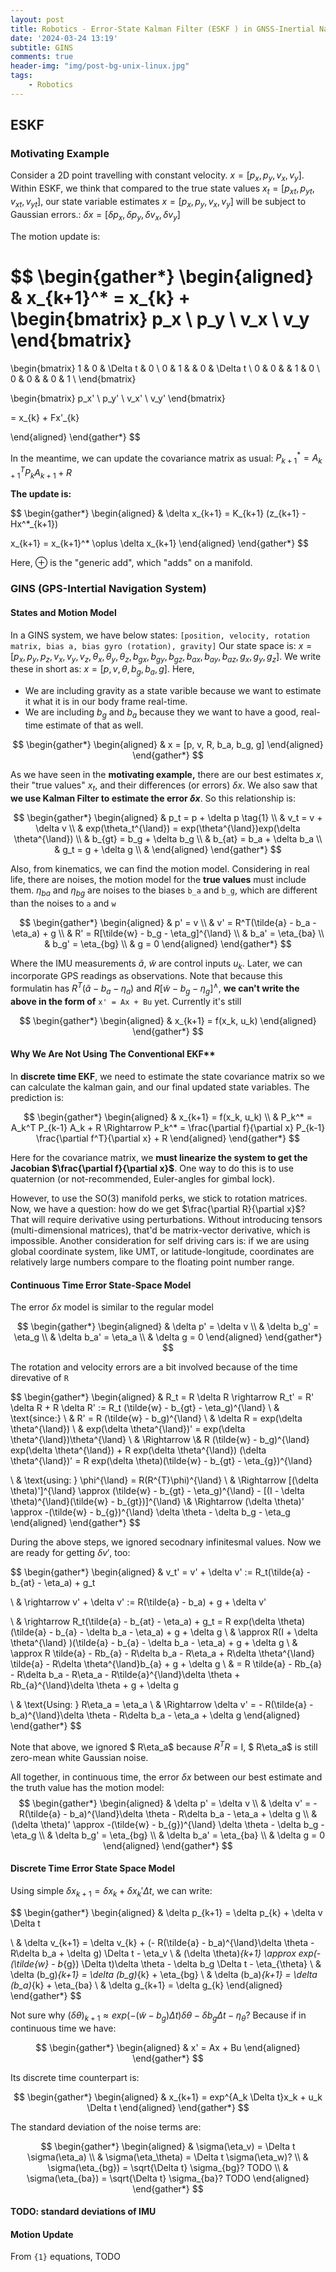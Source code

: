 ```yaml
---
layout: post
title: Robotics - Error-State Kalman Filter (ESKF ) in GNSS-Inertial Navigation System (GINS)
date: '2024-03-24 13:19'
subtitle: GINS
comments: true
header-img: "img/post-bg-unix-linux.jpg"
tags:
    - Robotics
---
```


## ESKF

### Motivating Example

Consider a 2D point travelling with constant velocity. $x = [p_x, p_y, v_x, v_y]$. Within ESKF, we think that compared to the true state values $x_t = [p_{xt}, p_{yt}, v_{xt}, v_{yt}]$, our state variable estimates $x = [p_x, p_y, v_x, v_y]$ will be subject to Gaussian errors.: $\delta x = [\delta p_x, \delta p_y, \delta v_x, \delta v_y]$

The motion update is:

$$
\begin{gather*}
\begin{aligned}
& x_{k+1}^* = x_{k} +
\begin{bmatrix}
p_x \\ p_y \\ v_x \\ v_y
\end{bmatrix}
=
\begin{bmatrix}
1 & 0 & \Delta t & 0  \\
0 & 1 & & 0 & \Delta t  \\
0 & 0 & & 1 & 0  \\
0 & 0 & & 0 & 1  \\
\end{bmatrix}

\begin{bmatrix}
p_x' \\ p_y' \\ v_x' \\ v_y'
\end{bmatrix}

= x_{k} +  Fx'_{k}

\end{aligned}
\end{gather*}
$$

In the meantime, we can update the covariance matrix as usual: $P_{k+1}^* = A_{k+1}^T P_{k} A_{k+1} + R$

**The update is:**

$$
\begin{gather*}
\begin{aligned}
& \delta x_{k+1} = K_{k+1} (z_{k+1} - Hx^*_{k+1})

x_{k+1} = x_{k+1}^* \oplus \delta x_{k+1}
\end{aligned}
\end{gather*}
$$

Here, $\oplus$ is the "generic add", which "adds" on a manifold.

### GINS (GPS-Intertial Navigation System)

#### States and Motion Model

In a GINS system, we have below states: `[position, velocity, rotation matrix, bias a, bias gyro (rotation), gravity]`
Our state space is: $x = [p_x, p_y, p_z, v_x, v_y, v_z, \theta_x, \theta_y, \theta_z, b_{gx}, b_{gy}, b_{gz}, b_{ax}, b_{ay}, b_{az}, g_{x}, g_{y}, g_{z}]$. We write these in short as:  $x = [p, v, \theta, b_{g}, b_{a}, g]$. Here,

- We are including gravity as a state varible because we want to estimate it what it is in our body frame real-time.
- We are including $b_g$ and $b_a$ because they we want to have a good, real-time estimate of that as well.

$$
\begin{gather*}
\begin{aligned}
& x = [p, v, R, b_a, b_g, g]
\end{aligned}
\end{gather*}
$$

As we have seen in the **motivating example,** there are our best estimates $x$, their "true values" $x_t$, and their differences (or errors) $\delta x$.  We also saw that **we use Kalman Filter to estimate the error $\delta x$**. So this relationship is:

$$
\begin{gather*}
\begin{aligned}
&
p_t = p + \delta p  \tag{1}
\\ &
v_t = v + \delta v
\\ &
exp(\theta_t^{\land}) = exp(\theta^{\land})exp(\delta \theta^{\land})
\\ &
b_{gt} = b_g + \delta b_g
\\ &
b_{at} = b_a + \delta b_a
\\ &
g_t = g + \delta g
\\ &
\end{aligned}
\end{gather*}
$$

Also, from kinematics, we can find the motion model. Considering in real life, there are noises, the motion model for the **true values** must include them. $\eta_{ba}$ and $\eta_{bg}$ are noises to the biases `b_a` and `b_g`, which are different than the noises to `a` and `w`

$$
\begin{gather*}
\begin{aligned}
&
p' = v
\\ &
v' = R^T(\tilde{a} - b_a - \eta_a) + g
\\ &
R' = R[\tilde{w} - b_g - \eta_g]^{\land}
\\ &
b_a' = \eta_{ba}
\\ &
b_g' = \eta_{bg}
\\ &
g = 0
\end{aligned}
\end{gather*}
$$

Where the IMU measurements $\tilde{a}$, $\tilde{w}$ are control inputs $u_k$. Later, we can incorporate GPS readings as observations. Note that because this formulatin has $R^T(\tilde{a} - b_a - \eta_a)$ and $R[\tilde{w} - b_g - \eta_g]^{\land}$, **we can't write the above in the form of** `x' = Ax + Bu` yet. Currently it's still

$$
\begin{gather*}
\begin{aligned}
& x_{k+1} = f(x_k, u_k)
\end{aligned}
\end{gather*}
$$

#### Why We Are Not Using The Conventional EKF**

In **discrete time EKF**, we need to estimate the state covariance matrix so we can calculate the kalman gain, and our final updated state variables. The prediction is:

$$
\begin{gather*}
\begin{aligned}
& x_{k+1} =  f(x_k, u_k)
\\ &
 P_k^* = A_k^T P_{k-1} A_k + R \Rightarrow  P_k^* = \frac{\partial f}{\partial x} P_{k-1} \frac{\partial f^T}{\partial x} + R
\end{aligned}
\end{gather*}
$$

Here for the covariance matrix, we **must linearize the system to get the Jacobian $\frac{\partial f}{\partial x}$**. One way to do this is to use quaternion (or not-recommended, Euler-angles for gimbal lock).

However, to use the SO(3) manifold perks, we stick to rotation matrices. Now, we have a question: how do we get $\frac{\partial R}{\partial x}$? That will require derivative using perturbations. Without introducing tensors (multi-dimensional matrices), that'd be matrix-vector derivative, which is impossible. Another consideration for self driving cars is: if we are using global coordinate system, like UMT, or latitude-longitude, coordinates are relatively large numbers compare to the floating point number range.

#### Continuous Time Error State-Space Model

The error $\delta x$ model is similar to the regular model

$$
\begin{gather*}
\begin{aligned}
& \delta p' = \delta v
\\ &
\delta b_g' = \eta_g
\\ &
\delta b_a' = \eta_a
\\ &
\delta g = 0
\end{aligned}
\end{gather*}
$$

The rotation and velocity errors are a bit involved because of the time direvative of `R`

$$
\begin{gather*}
\begin{aligned}
& R_t = R \delta R \rightarrow R_t' = R' \delta R + R \delta R' := R_t (\tilde{w} - b_{gt} - \eta_g)^{\land}
\\ &
\text{since:}
\\ &
R' = R (\tilde{w} - b_g)^{\land}
\\ &
\delta R = exp(\delta \theta^{\land})
\\ &
exp(\delta \theta^{\land})' = exp(\delta \theta^{\land})\theta^{\land}
\\ &
\Rightarrow
\\&
R (\tilde{w} - b_g)^{\land} exp(\delta \theta^{\land}) + R exp(\delta \theta^{\land}) (\delta \theta^{\land})' = R exp(\delta \theta)(\tilde{w} - b_{gt} - \eta_{g})^{\land}

\\ &
\text{using: } \phi^{\land} = R(R^{T}\phi)^{\land}
\\ &
\Rightarrow [(\delta \theta)']^{\land} \approx (\tilde{w} - b_{gt} - \eta_g)^{\land} - [(I - \delta \theta)^{\land}(\tilde{w} - b_{gt})]^{\land}
\\&
\Rightarrow (\delta \theta)' \approx -(\tilde{w} - b_{g})^{\land} \delta \theta - \delta b_g - \eta_g
\end{aligned}
\end{gather*}
$$

During the above steps, we ignored secodnary infinitesmal values. Now we are ready for getting $\delta v'$, too:

$$
\begin{gather*}
\begin{aligned}
& v_t' = v' + \delta v' := R_t(\tilde{a} - b_{at} - \eta_a) + g_t

\\ &
\rightarrow v' + \delta v' := R(\tilde{a} - b_a) + g + \delta v'

\\ &
\rightarrow R_t(\tilde{a} - b_{at} - \eta_a) + g_t = R exp(\delta \theta)(\tilde{a} - b_{a} - \delta b_a - \eta_a) + g + \delta g
\\ & \approx R(I + \delta \theta^{\land} )(\tilde{a} - b_{a} - \delta b_a - \eta_a) + g + \delta g
\\ & \approx R \tilde{a} - Rb_{a} - R\delta b_a - R\eta_a + R\delta \theta^{\land} \tilde{a} - R\delta \theta^{\land}b_{a} + g + \delta g
\\ & = R \tilde{a} - Rb_{a} - R\delta b_a - R\eta_a - R\tilde{a}^{\land}\delta \theta +  Rb_{a}^{\land}\delta \theta + g + \delta g

\\ & \text{Using: }  R\eta_a = \eta_a
\\ &
\Rightarrow \delta v' = - R(\tilde{a} - b_a)^{\land}\delta \theta - R\delta b_a - \eta_a + \delta g
\end{aligned}
\end{gather*}
$$

Note that above, we ignored $ R\eta_a$ because $R^TR$ = I, $ R\eta_a$ is still zero-mean white Gaussian noise.

All together, in continuous time, the error $\delta x$ between our best estimate and the truth value has the motion model:
$$
\begin{gather*}
\begin{aligned}
& \delta p' = \delta v
\\ &
\delta v' = - R(\tilde{a} - b_a)^{\land}\delta \theta - R\delta b_a - \eta_a + \delta g
\\ &
(\delta \theta)' \approx -(\tilde{w} - b_{g})^{\land} \delta \theta - \delta b_g - \eta_g
\\ &
\delta b_g' = \eta_{bg}
\\ &
\delta b_a' = \eta_{ba}
\\ &
\delta g = 0
\end{aligned}
\end{gather*}
$$

#### Discrete Time Error State Space Model

Using simple $\delta x_{k+1} = \delta x_k + \delta x_{k}' \Delta t$, we can write:

$$
\begin{gather*}
\begin{aligned}
& \delta p_{k+1} = \delta p_{k} + \delta v \Delta t

\\ &
\delta v_{k+1} = \delta v_{k} + (- R(\tilde{a} - b_a)^{\land}\delta \theta - R\delta b_a + \delta g) \Delta t - \eta_v
\\ &
(\delta \theta)_{k+1} \approx exp(-(\tilde{w} - b_{g}) \Delta t)\delta \theta - \delta b_g \Delta t - \eta_{\theta}
\\ &
\delta (b_g)_{k+1} = \delta (b_g)_{k} + \eta_{bg}
\\ &
\delta (b_a)_{k+1} = \delta (b_a)_{k} + \eta_{ba}
\\ &
\delta g_{k+1} = \delta g_{k}
\end{aligned}
\end{gather*}
$$

Not sure why $(\delta \theta)_{k+1} \approx exp(-(\tilde{w} - b_{g}) \Delta t)\delta \theta - \delta b_g \Delta t - \eta_{\theta}$? Because if in continuous time we have:

$$
\begin{gather*}
\begin{aligned}
& x' = Ax + Bu
\end{aligned}
\end{gather*}
$$

Its discrete time counterpart is:

$$
\begin{gather*}
\begin{aligned}
& x_{k+1} = exp^{A_k \Delta t}x_k + u_k \Delta t
\end{aligned}
\end{gather*}
$$

The standard deviation of the noise terms are:

$$
\begin{gather*}
\begin{aligned}
& \sigma(\eta_v) = \Delta t \sigma(\eta_a)
\\ & \sigma(\eta_\theta) = \Delta t \sigma(\eta_w)?
\\ & \sigma(\eta_{bg}) = \sqrt{\Delta t} \sigma_{bg}? TODO
\\ & \sigma(\eta_{ba}) = \sqrt{\Delta t} \sigma_{ba}? TODO
\end{aligned}
\end{gather*}
$$

#### TODO: standard deviations of IMU

#### Motion Update

From `{1}` equations, TODO
